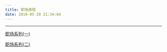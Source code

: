 ```yaml
---
title: 职场感悟
date: 2019-05-20 21:34:04
---
```


---
[职场系列(一)](./talk-recent.html)

[职场系列(二)](./office-skill.html)